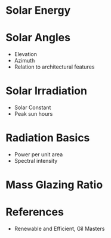 # Solar Energy

# Solar Angles

- Elevation
- Azimuth
- Relation to architectural features

# Solar Irradiation

- Solar Constant
- Peak sun hours

# Radiation Basics

- Power per unit area
- Spectral intensity

<!-- pull notes from ENSP 438 -->

# Mass Glazing Ratio

# References

- Renewable and Efficient, Gil Masters
